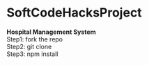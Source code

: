 # SoftCodeHacksProject
**Hospital Management System** <br/>
Step1: fork the repo <br/>
Step2: git clone <repo-link> <br/>
Step3: npm install <br/>
